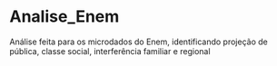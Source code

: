 # Analise_Enem

Análise feita para os microdados do Enem, identificando projeção de pública, classe social, interferência familiar e regional
